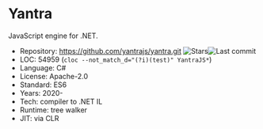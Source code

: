 # Yantra

JavaScript engine for .NET.

* Repository: https://github.com/yantrajs/yantra.git <img src="https://img.shields.io/github/stars/yantrajs/yantra?label=&style=flat-square" alt="Stars"><img src="https://img.shields.io/github/last-commit/yantrajs/yantra?label=&style=flat-square" alt="Last commit">
* LOC:        54959 (`cloc --not_match_d="(?i)(test)" YantraJS*`)
* Language:   C#
* License:    Apache-2.0
* Standard:   ES6
* Years:      2020-
* Tech:       compiler to .NET IL
* Runtime:    tree walker
* JIT:        via CLR
